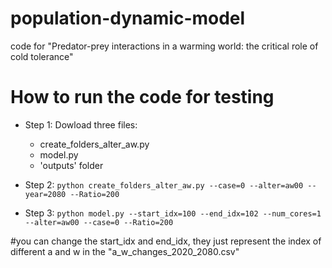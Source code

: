 # population-dynamic-model
code for "Predator-prey interactions in a warming world: the critical role of cold tolerance"

# How to run the code for testing
- Step 1: Dowload three files:
  - create_folders_alter_aw.py
  - model.py
  - 'outputs' folder

- Step 2: 
`
python create_folders_alter_aw.py --case=0 --alter=aw00 --year=2080 --Ratio=200
`

- Step 3: 
`
python model.py --start_idx=100 --end_idx=102 --num_cores=1 --alter=aw00 --case=0 --Ratio=200
`

#you can change the start_idx and end_idx, they just represent the index of different a and w in the "a_w_changes_2020_2080.csv"
